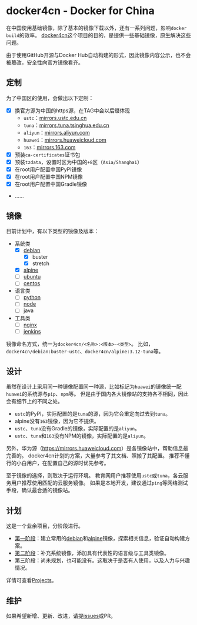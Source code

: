# docker4cn - Docker for China

在中国使用基础镜像，除了基本的镜像下载以外，还有一系列问题，影响`docker build`的效率。
[docker4cn]这个项目的目的，是提供一些基础镜像，原生解决这些问题。

由于使用GitHub开源与Docker Hub自动构建的形式，因此镜像内容公示，也不会被篡改，安全性向官方镜像看齐。

[docker4cn]:https://docker-4.cn

## 定制

为了中国区的使用，会做出以下定制：

- [x] 换官方源为中国的https源，在TAG中会以后缀体现
    - `ustc`：[mirrors.ustc.edu.cn](https://mirrors.ustc.edu.cn)
    - `tuna`：[mirrors.tuna.tsinghua.edu.cn](https://mirrors.tuna.tsinghua.edu.cn)
    - `aliyun`：[mirrors.aliyun.com](https://mirrors.aliyun.com)
    - `huawei`：[mirrors.huaweicloud.com](https://mirrors.huaweicloud.com)
    - `163`：[mirrors.163.com](https://mirrors.163.com)
- [x] 预装`ca-certificates`证书包
- [x] 预装`tzdata`，设置时区为中国的`+8`区（`Asia/Shanghai`）
- [x] 在root用户配置中国PyPI镜像
- [x] 在root用户配置中国NPM镜像
- [x] 在root用户配置中国Gradle镜像
- ……

## 镜像

目前计划中，有以下类型的镜像及版本：

- 系统类
    - [x] [debian]
        - [x] buster
        - [x] stretch
    - [x] [alpine]
    - [ ] [ubuntu]
    - [ ] [centos]
- 语言类
    - [ ] [python]
    - [ ] [node]
    - [ ] java
- 工具类
    - [ ] [nginx]
    - [ ] [jenkins]

镜像命名方式，统一为`docker4cn/<名称>:<版本>-<类型>`。
比如，`docker4cn/debian:buster-ustc`、`docker4cn/alpine:3.12-tuna`等。

[debian]:/debian/
[alpine]:/alpine/
[ubuntu]:/ubuntu/
[centos]:/centos/
[python]:/python/
[node]:/node/
[nginx]:/nginx/
[jenkins]:/jenkins/

## 设计

虽然在设计上采用同一种镜像配置同一种源，比如标记为`huawei`的镜像统一配`huawei`的系统源与`pip`、`npm`等。
但是由于国内各大镜像站的支持各不相同，因此会有细节上的不同之处。

- `ustc`的PyPI，实际配置的是`tuna`的源，因为它会重定向过去到`tuna`。
- alpine没有`163`镜像，因为它不提供。
- `ustc`、`tuna`没有Gradle的镜像，实际配置的是`aliyun`。
- `ustc`、`tuna`和`163`没有NPM的镜像，实际配置的是`aliyun`。

另外，华为源（<https://mirrors.huaweicloud.com>）是各镜像站中，帮助信息最完善的。
docker4cn计划的方案，大量参考了其文档、照搬了其配置。
推荐不懂行的小白用户，在配置自己的源时优先参考。

至于镜像的选择，则取决于运行环境。
教育网用户推荐使用`ustc`或`tuna`，各云服务用户推荐使用匹配的云服务镜像。
如果是本地开发，建议通过`ping`等网络测试手段，确认最合适的镜像站。

## 计划

这是一个业余项目，分阶段进行。

- [第一阶段]：建立常用的[debian]和[alpine]镜像，探索相关信息，验证自动构建方案。
- [第二阶段]：补充系统镜像，添加具有代表性的语言级与工具类镜像。
- 第三阶段：尚未规划，也可能没有。这取决于是否有人使用，以及人力与兴趣情况。

详情可查看[Projects]。

[Projects]:https://github.com/orgs/docker4cn/projects
[第一阶段]:https://github.com/orgs/docker4cn/projects/1
[第二阶段]:https://github.com/orgs/docker4cn/projects/2

## 维护

如果希望新增、更新、改进，请提[issues]或PR。

[issues]:https://github.com/docker4cn/docker4cn.github.io/issues/new
